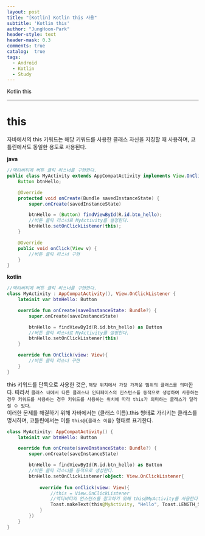 ```yaml
---
layout: post
title: "[Kotlin] Kotlin this 사용"
subtitle: 'Kotlin this'
author: "JungHoon-Park"
header-style: text
header-mask: 0.3
comments: true
catalog:  true
tags:
  - Android
  - Kotlin
  - Study
---
```


Kotlin this

---

# this
자바에서의 this 키워드는 해당 키워드를 사용한 클래스 자신을 지칭할 때 사용하며, 코틀린에서도 동일한 용도로 사용된다.

__java__
```java
//액티비티에 버튼 클릭 리스너를 구현한다.
public class MyActivity extends AppCompatActivity implements View.OnClickListener {
    Button btnHello;

    @Override
    protected void onCreate(Bundle savedInstanceState) {
        super.onCreate(savedInstanceState)

        btnHello = (Button) findViewById(R.id.btn_hello);
        //버튼 클릭 리스너로 MyActivity를 설정한다.
        btnHello.setOnClickListener(this);
    }

    @Override
    public void onClick(View v) {
        //버튼 클릭 리스너 구현
    }
}
```
__kotlin__
```kotlin
//액티비티에 버튼 클릭 리스너를 구현한다.
class MyActivity : AppCompatActivity(), View.OnClickListener {
    lateinit var btnHello: Button

    override fun onCreate(saveInstanceState: Bundle?) {
        super.onCreate(saveInstanceState)

        btnHello = findViewById(R.id.btn_hello) as Button
        //버튼 클릭 리스너로 MyActivity를 설정한다.
        btnHello.setOnClickListener(this)
    }

    override fun OnClick(view: View){
        //버튼 클릭 리스너 구현
    }
}
```

this 키워드를 단독으로 사용한 것은, `해당 위치에서 가장 가까운 범위의 클래스를 의미`한다. 따라서 `클래스 내에서 다른 클래스나 인터페이스의 인스턴스를 동적으로 생성하여 사용하는 경우 키워드를 사용하는 경우 키워드를 사용하는 위치에 따라 this가 의미하는 클래스가 달라질 수 있다`.<br/>
이러한 문제를 해결하기 위해 자바에서는 {클래스 이름}.this 형태로 가리키는 클래스를 명시하며, 코틀린에서는 이를 `this@{클래스 이름}` 형태로 표기한다.

```kotlin
class MyActivity: AppCompatActivity() {
    lateinit var btnHello: Button

    override fun onCreate(saveInstanceState: Bundle?) {
        super.onCreate(saveInstanceState)

        btnHello = findViewById(R.id.btn_hello) as Button
        //버튼 클릭 리스너를 동적으로 생성한다.
        btnHello.setOnClickListener(object: View.OnClickListener{
            
            override fun onClick(view: View){
                //this = View.OnClickListener
                //액티비티의 인스턴스를 참고하기 위해 this@MyActivity를 사용한다.
                Toast.makeText(this@MyActivity, "Hello", Toast.LENGTH_SHORT).show()
            }
        })
    }
}
```